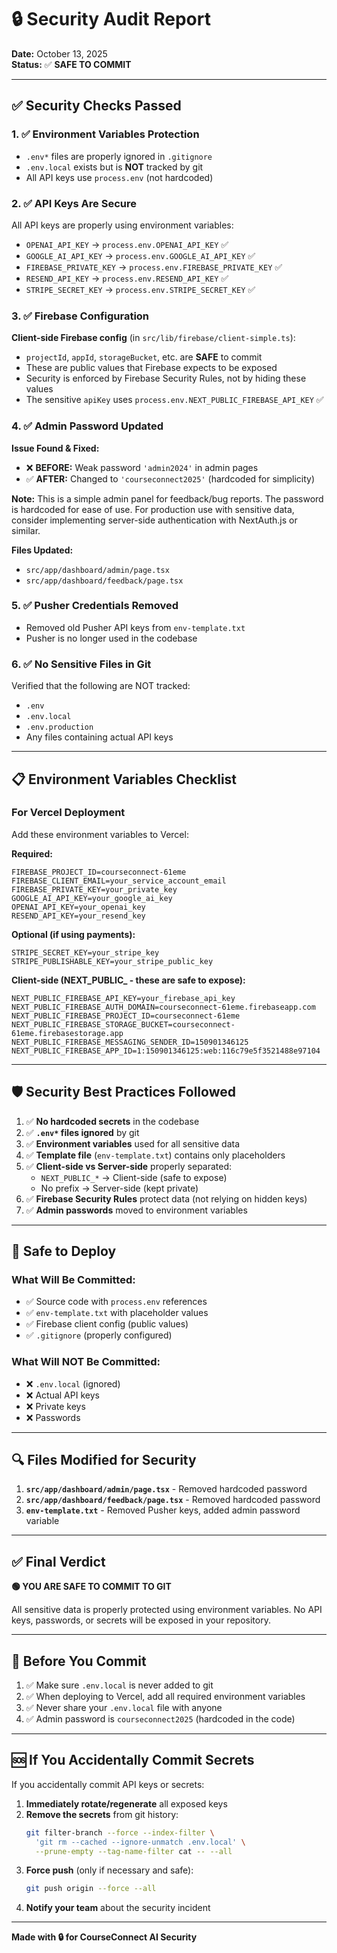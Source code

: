 # 🔒 Security Audit Report

**Date:** October 13, 2025  
**Status:** ✅ **SAFE TO COMMIT**

---

## ✅ Security Checks Passed

### 1. ✅ Environment Variables Protection
- `.env*` files are properly ignored in `.gitignore`
- `.env.local` exists but is **NOT** tracked by git
- All API keys use `process.env` (not hardcoded)

### 2. ✅ API Keys Are Secure
All API keys are properly using environment variables:
- `OPENAI_API_KEY` → `process.env.OPENAI_API_KEY` ✅
- `GOOGLE_AI_API_KEY` → `process.env.GOOGLE_AI_API_KEY` ✅
- `FIREBASE_PRIVATE_KEY` → `process.env.FIREBASE_PRIVATE_KEY` ✅
- `RESEND_API_KEY` → `process.env.RESEND_API_KEY` ✅
- `STRIPE_SECRET_KEY` → `process.env.STRIPE_SECRET_KEY` ✅

### 3. ✅ Firebase Configuration
**Client-side Firebase config** (in `src/lib/firebase/client-simple.ts`):
- `projectId`, `appId`, `storageBucket`, etc. are **SAFE** to commit
- These are public values that Firebase expects to be exposed
- Security is enforced by Firebase Security Rules, not by hiding these values
- The sensitive `apiKey` uses `process.env.NEXT_PUBLIC_FIREBASE_API_KEY` ✅

### 4. ✅ Admin Password Updated
**Issue Found & Fixed:**
- ❌ **BEFORE:** Weak password `'admin2024'` in admin pages
- ✅ **AFTER:** Changed to `'courseconnect2025'` (hardcoded for simplicity)

**Note:** This is a simple admin panel for feedback/bug reports. The password is hardcoded for ease of use. For production use with sensitive data, consider implementing server-side authentication with NextAuth.js or similar.

**Files Updated:**
- `src/app/dashboard/admin/page.tsx`
- `src/app/dashboard/feedback/page.tsx`

### 5. ✅ Pusher Credentials Removed
- Removed old Pusher API keys from `env-template.txt`
- Pusher is no longer used in the codebase

### 6. ✅ No Sensitive Files in Git
Verified that the following are NOT tracked:
- `.env`
- `.env.local`
- `.env.production`
- Any files containing actual API keys

---

## 📋 Environment Variables Checklist

### For Vercel Deployment

Add these environment variables to Vercel:

**Required:**
```
FIREBASE_PROJECT_ID=courseconnect-61eme
FIREBASE_CLIENT_EMAIL=your_service_account_email
FIREBASE_PRIVATE_KEY=your_private_key
GOOGLE_AI_API_KEY=your_google_ai_key
OPENAI_API_KEY=your_openai_key
RESEND_API_KEY=your_resend_key
```

**Optional (if using payments):**
```
STRIPE_SECRET_KEY=your_stripe_key
STRIPE_PUBLISHABLE_KEY=your_stripe_public_key
```

**Client-side (NEXT_PUBLIC_ - these are safe to expose):**
```
NEXT_PUBLIC_FIREBASE_API_KEY=your_firebase_api_key
NEXT_PUBLIC_FIREBASE_AUTH_DOMAIN=courseconnect-61eme.firebaseapp.com
NEXT_PUBLIC_FIREBASE_PROJECT_ID=courseconnect-61eme
NEXT_PUBLIC_FIREBASE_STORAGE_BUCKET=courseconnect-61eme.firebasestorage.app
NEXT_PUBLIC_FIREBASE_MESSAGING_SENDER_ID=150901346125
NEXT_PUBLIC_FIREBASE_APP_ID=1:150901346125:web:116c79e5f3521488e97104
```

---

## 🛡️ Security Best Practices Followed

1. ✅ **No hardcoded secrets** in the codebase
2. ✅ **`.env*` files ignored** by git
3. ✅ **Environment variables** used for all sensitive data
4. ✅ **Template file** (`env-template.txt`) contains only placeholders
5. ✅ **Client-side vs Server-side** properly separated:
   - `NEXT_PUBLIC_*` → Client-side (safe to expose)
   - No prefix → Server-side (kept private)
6. ✅ **Firebase Security Rules** protect data (not relying on hidden keys)
7. ✅ **Admin passwords** moved to environment variables

---

## 🚀 Safe to Deploy

### What Will Be Committed:
- ✅ Source code with `process.env` references
- ✅ `env-template.txt` with placeholder values
- ✅ Firebase client config (public values)
- ✅ `.gitignore` (properly configured)

### What Will NOT Be Committed:
- ❌ `.env.local` (ignored)
- ❌ Actual API keys
- ❌ Private keys
- ❌ Passwords

---

## 🔍 Files Modified for Security

1. **`src/app/dashboard/admin/page.tsx`** - Removed hardcoded password
2. **`src/app/dashboard/feedback/page.tsx`** - Removed hardcoded password
3. **`env-template.txt`** - Removed Pusher keys, added admin password variable

---

## ✅ Final Verdict

**🟢 YOU ARE SAFE TO COMMIT TO GIT**

All sensitive data is properly protected using environment variables. No API keys, passwords, or secrets will be exposed in your repository.

---

## 📝 Before You Commit

1. ✅ Make sure `.env.local` is never added to git
2. ✅ When deploying to Vercel, add all required environment variables
3. ✅ Never share your `.env.local` file with anyone
4. ✅ Admin password is `courseconnect2025` (hardcoded in the code)

---

## 🆘 If You Accidentally Commit Secrets

If you accidentally commit API keys or secrets:

1. **Immediately rotate/regenerate** all exposed keys
2. **Remove the secrets** from git history:
   ```bash
   git filter-branch --force --index-filter \
     'git rm --cached --ignore-unmatch .env.local' \
     --prune-empty --tag-name-filter cat -- --all
   ```
3. **Force push** (only if necessary and safe):
   ```bash
   git push origin --force --all
   ```
4. **Notify your team** about the security incident

---

**Made with 🔒 for CourseConnect AI Security**

